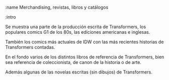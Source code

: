 :name
Merchandising, revistas, libros y catálogos

:intro

Se muestra una parte de la producción escrita de Transformers, los populares
comics G1 de los 80s, las ediciones americanas e inglesas.

También los comics más actuales de IDW con las más recientes historias
de Transformers contadas.

En el fondo varios de los distintos libros de referencia de Transformers, 
bien sea referencia de coleccionista, de canon de la historia o de arte.

Además algunas de las novelas escritas (sin dibujos) de Transformers.